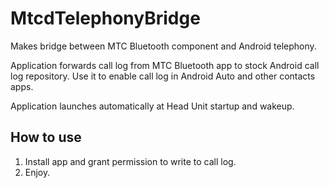 # MtcdTelephonyBridge
Makes bridge between MTC Bluetooth component and Android telephony.

Application forwards call log from MTC Bluetooth app to stock Android call log repository. Use it to enable call log in Android Auto and other contacts apps.

Application launches automatically at Head Unit startup and wakeup.

## How to use
1. Install app and grant permission to write to call log.
2. Enjoy.
